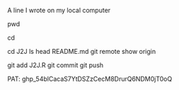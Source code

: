 A line I wrote on my local computer  

pwd

cd

cd J2J
ls
head README.md
git remote show origin

git add J2J.R
git commit
git push




PAT: 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